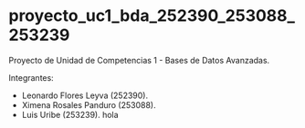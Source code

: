 # proyecto_uc1_bda_252390_253088_253239

Proyecto de Unidad de Competencias 1 - Bases de Datos Avanzadas.

Integrantes:
- Leonardo Flores Leyva (252390).
- Ximena Rosales Panduro (253088).
- Luis Uribe (253239).
hola
